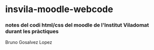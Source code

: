 # insvila-moodle-webcode
### notes del codi html/css del moodle de l'Institut Viladomat durant les pràctiques

Bruno Gosalvez Lopez
